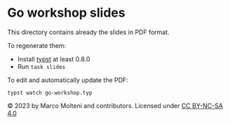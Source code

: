 # Go workshop slides

This directory contains already the slides in PDF format.

To regenerate them:
- Install [typst](https://github.com/typst/typst) at least 0.8.0
- Run `task slides`

To edit and automatically update the PDF:

```
typst watch go-workshop.typ
```

© 2023 by Marco Molteni and contributors. Licensed under [CC BY-NC-SA 4.0](https://creativecommons.org/licenses/by-nc-sa/4.0/)
